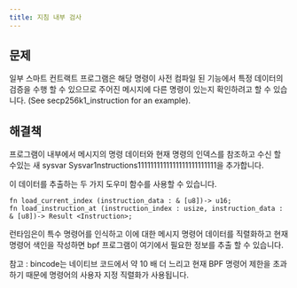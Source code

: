 ```yaml
---
title: 지침 내부 검사
---
```


## 문제

일부 스마트 컨트랙트 프로그램은 해당 명령이 사전 컴파일 된 기능에서 특정 데이터의 검증을 수행 할 수 있으므로 주어진 메시지에 다른 명령이 있는지 확인하려고 할 수 있습니다. (See secp256k1_instruction for an example).

## 해결책

프로그램이 내부에서 메시지의 명령 데이터와 현재 명령의 인덱스를 참조하고 수신 할 수있는 새 sysvar Sysvar1nstructions1111111111111111111111111을 추가합니다.

이 데이터를 추출하는 두 가지 도우미 함수를 사용할 수 있습니다.

```
fn load_current_index (instruction_data : & [u8])-> u16;
fn load_instruction_at (instruction_index : usize, instruction_data : & [u8])-> Result <Instruction>;
```

런타임은이 특수 명령어를 인식하고 이에 대한 메시지 명령어 데이터를 직렬화하고 현재 명령어 색인을 작성하면 bpf 프로그램이 여기에서 필요한 정보를 추출 할 수 있습니다.

참고 : bincode는 네이티브 코드에서 약 10 배 더 느리고 현재 BPF 명령어 제한을 초과하기 때문에 명령어의 사용자 지정 직렬화가 사용됩니다.

